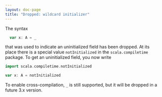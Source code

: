 ```yaml
---
layout: doc-page
title: "Dropped: wildcard initializer"
---
```


The syntax
```scala
  var x: A = _
```
that was used to indicate an uninitialized field has been dropped.
At its place there is a special value `notInitialized` in the `scala.compiletime` package. To get an uninitialized field, you now write
```scala
import scala.compiletime.notInitialized

var x: A = notInitialized
```
To enable cross-compilation, `_` is still supported, but it will be dropped in a future 3.x version.

